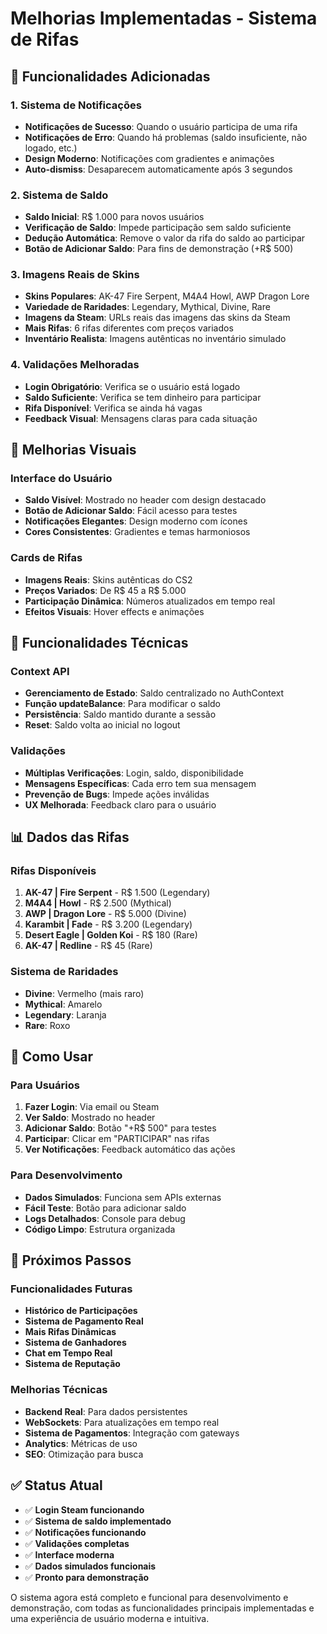 # Melhorias Implementadas - Sistema de Rifas

## 🎯 Funcionalidades Adicionadas

### 1. Sistema de Notificações
- **Notificações de Sucesso**: Quando o usuário participa de uma rifa
- **Notificações de Erro**: Quando há problemas (saldo insuficiente, não logado, etc.)
- **Design Moderno**: Notificações com gradientes e animações
- **Auto-dismiss**: Desaparecem automaticamente após 3 segundos

### 2. Sistema de Saldo
- **Saldo Inicial**: R$ 1.000 para novos usuários
- **Verificação de Saldo**: Impede participação sem saldo suficiente
- **Dedução Automática**: Remove o valor da rifa do saldo ao participar
- **Botão de Adicionar Saldo**: Para fins de demonstração (+R$ 500)

### 3. Imagens Reais de Skins
- **Skins Populares**: AK-47 Fire Serpent, M4A4 Howl, AWP Dragon Lore
- **Variedade de Raridades**: Legendary, Mythical, Divine, Rare
- **Imagens da Steam**: URLs reais das imagens das skins da Steam
- **Mais Rifas**: 6 rifas diferentes com preços variados
- **Inventário Realista**: Imagens autênticas no inventário simulado

### 4. Validações Melhoradas
- **Login Obrigatório**: Verifica se o usuário está logado
- **Saldo Suficiente**: Verifica se tem dinheiro para participar
- **Rifa Disponível**: Verifica se ainda há vagas
- **Feedback Visual**: Mensagens claras para cada situação

## 🎨 Melhorias Visuais

### Interface do Usuário
- **Saldo Visível**: Mostrado no header com design destacado
- **Botão de Adicionar Saldo**: Fácil acesso para testes
- **Notificações Elegantes**: Design moderno com ícones
- **Cores Consistentes**: Gradientes e temas harmoniosos

### Cards de Rifas
- **Imagens Reais**: Skins autênticas do CS2
- **Preços Variados**: De R$ 45 a R$ 5.000
- **Participação Dinâmica**: Números atualizados em tempo real
- **Efeitos Visuais**: Hover effects e animações

## 🔧 Funcionalidades Técnicas

### Context API
- **Gerenciamento de Estado**: Saldo centralizado no AuthContext
- **Função updateBalance**: Para modificar o saldo
- **Persistência**: Saldo mantido durante a sessão
- **Reset**: Saldo volta ao inicial no logout

### Validações
- **Múltiplas Verificações**: Login, saldo, disponibilidade
- **Mensagens Específicas**: Cada erro tem sua mensagem
- **Prevenção de Bugs**: Impede ações inválidas
- **UX Melhorada**: Feedback claro para o usuário

## 📊 Dados das Rifas

### Rifas Disponíveis
1. **AK-47 | Fire Serpent** - R$ 1.500 (Legendary)
2. **M4A4 | Howl** - R$ 2.500 (Mythical)
3. **AWP | Dragon Lore** - R$ 5.000 (Divine)
4. **Karambit | Fade** - R$ 3.200 (Legendary)
5. **Desert Eagle | Golden Koi** - R$ 180 (Rare)
6. **AK-47 | Redline** - R$ 45 (Rare)

### Sistema de Raridades
- **Divine**: Vermelho (mais raro)
- **Mythical**: Amarelo
- **Legendary**: Laranja
- **Rare**: Roxo

## 🚀 Como Usar

### Para Usuários
1. **Fazer Login**: Via email ou Steam
2. **Ver Saldo**: Mostrado no header
3. **Adicionar Saldo**: Botão "+R$ 500" para testes
4. **Participar**: Clicar em "PARTICIPAR" nas rifas
5. **Ver Notificações**: Feedback automático das ações

### Para Desenvolvimento
- **Dados Simulados**: Funciona sem APIs externas
- **Fácil Teste**: Botão para adicionar saldo
- **Logs Detalhados**: Console para debug
- **Código Limpo**: Estrutura organizada

## 🎯 Próximos Passos

### Funcionalidades Futuras
- **Histórico de Participações**
- **Sistema de Pagamento Real**
- **Mais Rifas Dinâmicas**
- **Sistema de Ganhadores**
- **Chat em Tempo Real**
- **Sistema de Reputação**

### Melhorias Técnicas
- **Backend Real**: Para dados persistentes
- **WebSockets**: Para atualizações em tempo real
- **Sistema de Pagamentos**: Integração com gateways
- **Analytics**: Métricas de uso
- **SEO**: Otimização para busca

## ✅ Status Atual

- ✅ **Login Steam funcionando**
- ✅ **Sistema de saldo implementado**
- ✅ **Notificações funcionando**
- ✅ **Validações completas**
- ✅ **Interface moderna**
- ✅ **Dados simulados funcionais**
- ✅ **Pronto para demonstração**

O sistema agora está completo e funcional para desenvolvimento e demonstração, com todas as funcionalidades principais implementadas e uma experiência de usuário moderna e intuitiva. 
